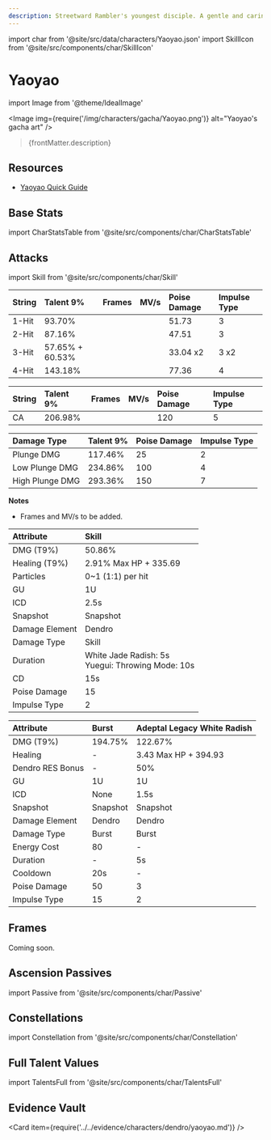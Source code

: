 ```yaml
---
description: Streetward Rambler's youngest disciple. A gentle and caring "little adult."
---
```


import char from '@site/src/data/characters/Yaoyao.json'
import SkillIcon from '@site/src/components/char/SkillIcon'

# Yaoyao

import Image from '@theme/IdealImage'

<Image img={require('/img/characters/gacha/Yaoyao.png')} alt="Yaoyao's gacha art" />
<blockquote>{frontMatter.description}</blockquote>

## Resources

<!--
* [Full Yaoyao Written Guide](https://keqingmains.com/yaoyao/)
-->

* [Yaoyao Quick Guide](https://keqingmains.com/q/yaoyao-quickguide/)

## Base Stats

import CharStatsTable from '@site/src/components/char/CharStatsTable'

<CharStatsTable char={char} />

## Attacks

import Skill from '@site/src/components/char/Skill'

<Tabs>
<TabItem value='na' label='Normal Attacks'>
<SkillIcon char={char} skill='na' />
<div class='talent-columns'>
<Skill char={char} skill='na' sectionFilter='Normal Attack' />

| String | Talent 9%       | Frames | MV/s | Poise Damage | Impulse Type |
| :----- | :-------------- | :----- | :--- | :----------- | :----------- |
| 1-Hit  | 93.70%          |        |      | 51.73        | 3            |
| 2-Hit  | 87.16%          |        |      | 47.51        | 3            |
| 3-Hit  | 57.65% + 60.53% |        |      | 33.04 x2     | 3 x2         |
| 4-Hit  | 143.18%         |        |      | 77.36        | 4            |

</div>
<div class='talent-columns'>
<Skill char={char} skill='na' sectionFilter='Charged Attack' />

| String | Talent 9% | Frames | MV/s | Poise Damage | Impulse Type |
| :----- | :-------- | :----- | :--- | :----------- | :----------- |
| CA     | 206.98%   |        |      | 120          | 5            |


</div>
<div class='talent-columns'>
<Skill char={char} skill='na' sectionFilter='Plunging Attack' />

| Damage Type     | Talent 9% | Poise Damage | Impulse Type |
| :-------------- | :-------- | :----------- | :----------- |
| Plunge DMG      | 117.46%   | 25           | 2            |
| Low Plunge DMG  | 234.86%   | 100          | 4            |
| High Plunge DMG | 293.36%   | 150          | 7            |

</div>

**Notes**

* Frames and MV/s to be added.

<!--
* MV/s are calculated using the shortest possible frames without any animation cancels, for different cancels see [below](#frames).
-->

</TabItem>

<TabItem value='e' label='Skill'>
<SkillIcon char={char} skill='e' />
<div class='talent-columns'>
<Skill char={char} skill='e' />

| Attribute       | Skill                                                 |
| :-------------- | :---------------------------------------------------- |
| DMG \(T9%\)     | 50.86%                                                |
| Healing \(T9%\) | 2.91% Max HP + 335.69                                 |
| Particles       | 0~1 (1:1) per hit                                     |
| GU              | 1U                                                    |
| ICD             | 2.5s                                                  |
| Snapshot        | Snapshot                                              |
| Damage Element  | Dendro                                                |
| Damage Type     | Skill                                                 |
| Duration        | White Jade Radish: 5s<br />Yuegui: Throwing Mode: 10s |
| CD              | 15s                                                   |
| Poise Damage    | 15                                                    |
| Impulse Type    | 2                                                     |

</div>

<!--
**Notes**

* 
-->

</TabItem>

<TabItem value='q' label='Burst'>
<SkillIcon char={char} skill='q' />
<div class='talent-columns'>
<Skill char={char} skill='q'/>

| Attribute        | Burst    | Adeptal Legacy White Radish |
| :--------------- | :------- | :-------------------------- |
| DMG \(T9%\)      | 194.75%  | 122.67%                     |
| Healing          | -        | 3.43 Max HP + 394.93        |
| Dendro RES Bonus | -        | 50%                         |
| GU               | 1U       | 1U                          |
| ICD              | None     | 1.5s                        |
| Snapshot         | Snapshot | Snapshot                    |
| Damage Element   | Dendro   | Dendro                      |
| Damage Type      | Burst    | Burst                       |
| Energy Cost      | 80       | -                           |
| Duration         | -        | 5s                          |
| Cooldown         | 20s      | -                           |
| Poise Damage     | 50       | 3                           |
| Impulse Type     | 15       | 2                           |

</div>

<!--
**Notes**

* 
-->

</TabItem>
</Tabs>

## Frames

Coming soon.

<!--
import charFrames from '@site/src/data/frames/Yaoyao.json'
import Frames from '@site/src/components/char/Frames'

<Frames data={charFrames} />
-->

## Ascension Passives

import Passive from '@site/src/components/char/Passive'

<Tabs>
<TabItem value='passive' label='Passive'>
<Passive char={char} passive={2} />
</TabItem>

<TabItem value='a1' label='Ascension 1'>
<Passive char={char} passive={0} />
</TabItem>

<TabItem value="a4" label="Ascension 4">
<Passive char={char} passive={1} />
</TabItem>
</Tabs>

## Constellations

import Constellation from '@site/src/components/char/Constellation'

<Tabs>
<TabItem value='c1' label='C1'>
<Constellation char={char} constellation={1} />
</TabItem>

<TabItem value='c2' label='C2'>
<Constellation char={char} constellation={2} />
</TabItem>

<TabItem value='c3' label='C3'>
<Constellation char={char} constellation={3} />
</TabItem>

<TabItem value='c4' label='C4'>
<Constellation char={char} constellation={4} />
</TabItem>

<TabItem value='c5' label='C5'>
<Constellation char={char} constellation={5} />
</TabItem>

<TabItem value='c6' label='C6'>
<Constellation char={char} constellation={6} />
</TabItem>
</Tabs>

## Full Talent Values

import TalentsFull from '@site/src/components/char/TalentsFull'

<TalentsFull char={char}/>

## Evidence Vault

<Card item={require('../../evidence/characters/dendro/yaoyao.md')} />
